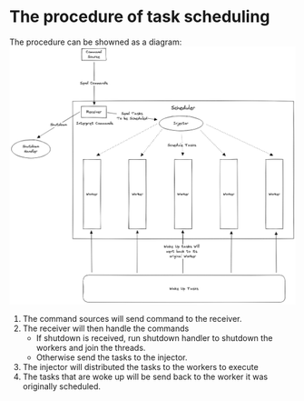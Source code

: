 # The procedure of task scheduling
The procedure can be showned as a diagram:
![Schedule Procedure](../../assets/Schedule_Procedure_Bright.png)

1. The command sources will send command to the receiver.
2. The receiver will then handle the commands
    - If shutdown is received, run shutdown handler to shutdown the workers and join the threads.
    - Otherwise send the tasks to the injector.
3. The injector will distributed the tasks to the workers to execute
4. The tasks that are woke up will be send back to the worker it was originally scheduled.
